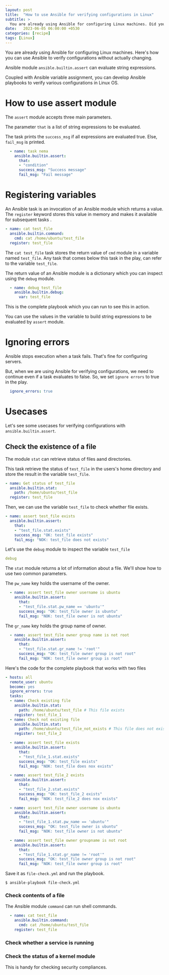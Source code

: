 ```yaml
---
layout: post
title:  "How to use Ansible for verifying configurations in Linux"
subtitle: > 
  You are already using Ansible for configuring Linux machines. Did you know that Ansible can also verify configurations without actually changing anything.
date:   2023-06-05 06:00:00 +0530
categories: [recipe]
tags: [Linux]
---
```


<div class="header-highlight">
You are already using Ansible for configuring Linux machines. Here's how you can use Ansible to verify configurations without actually changing.
</div>

Ansible module `ansible.builtin.assert` can evaluate string expressions. 

Coupled with Ansible variable assignment, you can develop Ansible playbooks to verify various configurations in Linux OS.

# How to use assert module

The `assert` module accepts three main parameters.

The parameter `that` is a list of string expressions to be evaluated.

The task prints the `success_msg` if all expressions are evaluated true. Else, `fail_msg` is printed.

```yaml
  - name: task nema
    ansible.builtin.assert:
      that: 
      - "condition"
      success_msg: "Success message"
      fail_msg: "Fail message"
```

# Registering variables

An Ansible task is an invocation of an Ansible module which returns a value. The `register` keyword stores this value in memory and makes it available for subsequent tasks .

```yaml
- name: cat test_file
  ansible.builtin.command:
    cmd: cat /home/ubuntu/test_file
  register: test_file
```

The `cat test_file` task stores the return value of `cmd` module in a variable named `test_file`. Any task that comes below this task in the play, can refer to the variable `test_file`.

The return value of an Ansible module is a dictionary which you can inspect using the `debug` module.

```yaml
  - name: debug test_file
    ansible.builtin.debug:
      var: test_file
```

This is the complete playbook which you can run to see this in action.

You can use the values in the variable to build string expressions to be evaluated by `assert` module. 

# Ignoring errors

Ansible stops execution when a task fails. That's fine for configuring servers.

But, when we are using Ansible for verifying configurations, we need to continue even if a task evaluates to false. 
So, we set `ignore errors` to true in the play.

```yaml
  ignore_errors: true
```

# Usecases

Let's see some usecases for verifying configurations with `ansible.builtin.assert`.

## Check the existence of a file

The module `stat` can retrieve status of files aand directories.

This task retrieve the status of `test_file` in the users's home directory and store the result in the variable `test_file`.

```yaml
- name: Get status of test_file
  ansible.builtin.stat:
    path: /home/ubuntu/test_file
  register: test_file
```

Then, we can use the variable `test_file` to check whether file exists.

```yaml
- name: assert test_file exists
  ansible.builtin.assert:
    that: 
    - "test_file.stat.exists"
    success_msg: "OK: test_file exists"
    fail_msg: "NOK: test_file does not exists"
```

Let's use the `debug` module to inspect the variable `test_file`

```yaml
debug
```

The `stat` module returns a lot of information about a file.
We'll show how to use two common parameters.

The `pw_name` key holds the username of the owner.

```yaml
  - name: assert test_file owner username is ubuntu
    ansible.builtin.assert:
      that: 
      - "test_file.stat.pw_name == 'ubuntu'"
      success_msg: "OK: test_file owner is ubuntu"
      fail_msg: "NOK: test_file owner is not ubuntu"
```

The `gr_name` key holds the group name of owner.

```yaml
  - name: assert test_file owner group name is not root
    ansible.builtin.assert:
      that: 
      - "test_file.stat.gr_name != 'root'"
      success_msg: "OK: test_file owner group is not root"
      fail_msg: "NOK: test_file owner group is root"
```

Here's the code for the complete playbook that works with two files

```yaml
- hosts: all
  remote_user: ubuntu
  become: yes
  ignore_errors: true
  tasks:
  - name: Check existing file
    ansible.builtin.stat:
      path: /home/ubuntu/test_file # This file exists
    register: test_file_1
  - name: Check not existing file
    ansible.builtin.stat:
      path: /home/ubuntu/test_file_not_exists # This file does not exists
    register: test_file_2

  - name: assert test_file exists
    ansible.builtin.assert:
      that: 
      - "test_file_1.stat.exists"
      success_msg: "OK: test_file exists"
      fail_msg: "NOK: test_file does nox exists"

  - name: assert test_file_2 exists
    ansible.builtin.assert:
      that: 
      - "test_file_2.stat.exists"
      success_msg: "OK: test_file_2 exists"
      fail_msg: "NOK: test_file_2 does nox exists"

  - name: assert test_file owner username is ubuntu
    ansible.builtin.assert:
      that: 
      - "test_file_1.stat.pw_name == 'ubuntu'"
      success_msg: "OK: test_file owner is ubuntu"
      fail_msg: "NOK: test_file owner is not ubuntu"

  - name: assert test_file owner groupname is not root
    ansible.builtin.assert:
      that: 
      - "test_file_1.stat.gr_name != 'root'"
      success_msg: "OK: test_file owner group is not root"
      fail_msg: "NOK: test_file owner group is root"
```

Save it as `file-check.yml` and run the playbook.

```shell
$ ansible-playbook file-check.yml
```

### Check contents of a file

The Ansible module `command` can run shell commands.

```yaml
  - name: cat test_file
    ansible.builtin.command:
      cmd: cat /home/ubuntu/test_file
    register: test_file
```



### Check whether a service is running



### Check the status of a kernel module


This is handy for checking security compliances.